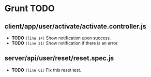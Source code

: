 # Grunt TODO


## client/app/user/activate/activate.controller.js

-  **TODO** `(line 14)`  Show notification upon success.
-  **TODO** `(line 21)`  Show notification if there is an error.

## server/api/user/reset/reset.spec.js

-  **TODO** `(line 61)`  Fix this reset test.
